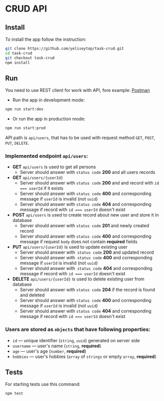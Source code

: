 # CRUD API

## Install
To install the app follow the instruction:
```bash
git clone https://github.com/yeliseytop/task-crud.git
cd task-crud
git checkout task-crud
npm install
```

## Run
You need to use REST client for work with API, fore example: [Postman](https://www.postman.com)

- Run the app in development mode:
```bash
npm run start:dev
```
- Or run the app in production mode:
```bash
npm run start:prod
```

API path is `api/users`, that has to be used with request method `GET`, `POST`, `PUT`, `DELETE`.

### Implemented endpoint `api/users`:
  - **GET** `api/users` is used to get all persons
    - Server should answer with `status code` **200** and all users records
  - **GET** `api/users/{userId}` 
    - Server should answer with `status code` **200** and and record with `id === userId` if it exists
    - Server should answer with `status code` **400** and corresponding message if `userId` is invalid (not `uuid`)
    - Server should answer with `status code` **404** and corresponding message if record with `id === userId` doesn't exist
  - **POST** `api/users` is used to create record about new user and store it in database
    - Server should answer with `status code` **201** and newly created record
    - Server should answer with `status code` **400** and corresponding message if request `body` does not contain **required** fields
  - **PUT** `api/users/{userId}` is used to update existing user
    - Server should answer with` status code` **200** and updated record
    - Server should answer with` status code` **400** and corresponding message if `userId` is invalid (not `uuid`)
    - Server should answer with` status code` **404** and corresponding message if record with `id === userId` doesn't exist
  - **DELETE** `api/users/{userId}` is used to delete existing user from database
    - Server should answer with `status code` **204** if the record is found and deleted
    - Server should answer with `status code` **400** and corresponding message if `userId` is invalid (not `uuid`)
    - Server should answer with `status code` **404** and corresponding message if record with `id === userId` doesn't exist

### Users are stored as `objects` that have following properties:
  - `id` — unique identifier (`string`, `uuid`) generated on server side
  - `username` — user's name (`string`, **required**)
  - `age` — user's age (`number`, **required**)
  - `hobbies` — user's hobbies (`array` of `strings` or empty `array`, **required**)

## Tests
For starting tests use this command:
```bash
npm test
```
